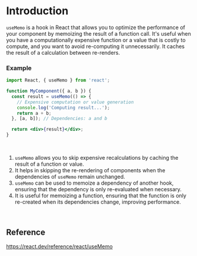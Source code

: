 # Introduction
`useMemo` is a hook in React that allows you to optimize the performance of your component by memoizing the result of a function call. It's useful when you have a computationally expensive function or a value that is 
costly to compute, and you want to avoid re-computing it unnecessarily. It caches the result of a calculation between re-renders.


### Example
```jsx
import React, { useMemo } from 'react';

function MyComponent({ a, b }) {
  const result = useMemo(() => {
    // Expensive computation or value generation
    console.log('Computing result...');
    return a + b;
  }, [a, b]); // Dependencies: a and b

  return <div>{result}</div>;
}
```

<br>

1. `useMemo` allows you to skip expensive recalculations by caching the result of a function or value.
2. It helps in skipping the re-rendering of components when the dependencies of `useMemo` remain unchanged.
3. `useMemo` can be used to memoize a dependency of another hook, ensuring that the dependency is only re-evaluated when necessary.
4. It is useful for memoizing a function, ensuring that the function is only re-created when its dependencies change, improving performance.

<br>

## Reference
https://react.dev/reference/react/useMemo
